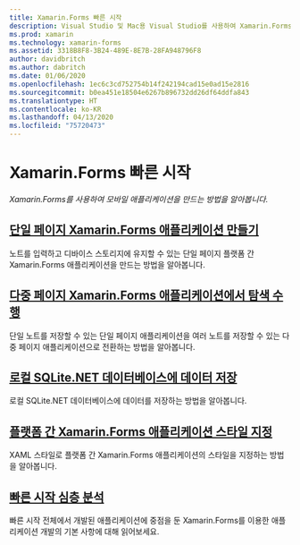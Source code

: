 ```yaml
---
title: Xamarin.Forms 빠른 시작
description: Visual Studio 및 Mac용 Visual Studio를 사용하여 Xamarin.Forms 애플리케이션을 개발하는 방법에 대한 빠른 시작.
ms.prod: xamarin
ms.technology: xamarin-forms
ms.assetid: 3318B8F8-3B24-489E-8E7B-28FA948796F8
author: davidbritch
ms.author: dabritch
ms.date: 01/06/2020
ms.openlocfilehash: 1ec6c3cd752754b14f242194cad15e0ad15e2816
ms.sourcegitcommit: b0ea451e18504e6267b896732dd26df64ddfa843
ms.translationtype: HT
ms.contentlocale: ko-KR
ms.lasthandoff: 04/13/2020
ms.locfileid: "75720473"
---
```

# <a name="xamarinforms-quickstarts"></a>Xamarin.Forms 빠른 시작

_Xamarin.Forms를 사용하여 모바일 애플리케이션을 만드는 방법을 알아봅니다._

## <a name="create-a-single-page-xamarinforms-application"></a>[단일 페이지 Xamarin.Forms 애플리케이션 만들기](single-page.md)

노트를 입력하고 디바이스 스토리지에 유지할 수 있는 단일 페이지 플랫폼 간 Xamarin.Forms 애플리케이션을 만드는 방법을 알아봅니다.

## <a name="perform-navigation-in-a-multi-page-xamarinforms-application"></a>[다중 페이지 Xamarin.Forms 애플리케이션에서 탐색 수행](multi-page.md)

단일 노트를 저장할 수 있는 단일 페이지 애플리케이션을 여러 노트를 저장할 수 있는 다중 페이지 애플리케이션으로 전환하는 방법을 알아봅니다.

## <a name="store-data-in-a-local-sqlitenet-database"></a>[로컬 SQLite.NET 데이터베이스에 데이터 저장](database.md)

로컬 SQLite.NET 데이터베이스에 데이터를 저장하는 방법을 알아봅니다.

## <a name="style-a-cross-platform-xamarinforms-application"></a>[플랫폼 간 Xamarin.Forms 애플리케이션 스타일 지정](styling.md)

XAML 스타일로 플랫폼 간 Xamarin.Forms 애플리케이션의 스타일을 지정하는 방법을 알아봅니다.

## <a name="quickstart-deep-dive"></a>[빠른 시작 심층 분석](deepdive.md)

빠른 시작 전체에서 개발된 애플리케이션에 중점을 둔 Xamarin.Forms를 이용한 애플리케이션 개발의 기본 사항에 대해 읽어보세요.
